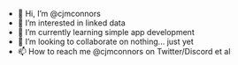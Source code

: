 - 👋 Hi, I’m @cjmconnors
- 👀 I’m interested in linked data
- 🌱 I’m currently learning simple app development
- 💞️ I’m looking to collaborate on nothing... just yet
- 📫 How to reach me @cjmconnors on Twitter/Discord et al

<!---
cjmconnors/cjmconnors is a ✨ special ✨ repository because its `README.md` (this file) appears on your GitHub profile.
You can click the Preview link to take a look at your changes.
--->
